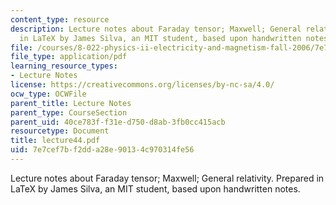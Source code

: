 ```yaml
---
content_type: resource
description: Lecture notes about Faraday tensor; Maxwell; General relativity. Prepared
  in LaTeX by James Silva, an MIT student, based upon handwritten notes.
file: /courses/8-022-physics-ii-electricity-and-magnetism-fall-2006/7e7cef7bf2dda28e90134c970314fe56_lecture44.pdf
file_type: application/pdf
learning_resource_types:
- Lecture Notes
license: https://creativecommons.org/licenses/by-nc-sa/4.0/
ocw_type: OCWFile
parent_title: Lecture Notes
parent_type: CourseSection
parent_uid: 40ce783f-f31e-d750-d8ab-3fb0cc415acb
resourcetype: Document
title: lecture44.pdf
uid: 7e7cef7b-f2dd-a28e-9013-4c970314fe56
---
```

Lecture notes about Faraday tensor; Maxwell; General relativity. Prepared in LaTeX by James Silva, an MIT student, based upon handwritten notes.